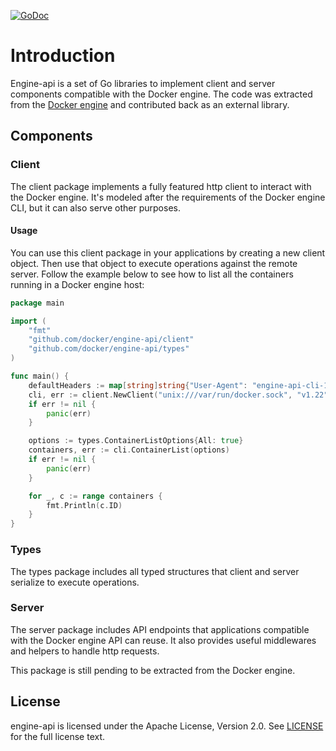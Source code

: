 [![GoDoc](https://godoc.org/github.com/docker/engine-api?status.svg)](https://godoc.org/github.com/docker/engine-api)

# Introduction

Engine-api is a set of Go libraries to implement client and server components compatible with the Docker engine.
The code was extracted from the [Docker engine](https://github.com/docker/docker) and contributed back as an external library.

## Components

### Client

The client package implements a fully featured http client to interact with the Docker engine. It's modeled after the requirements of the Docker engine CLI, but it can also serve other purposes.

#### Usage

You can use this client package in your applications by creating a new client object. Then use that object to execute operations against the remote server. Follow the example below to see how to list all the containers running in a Docker engine host:

```go
package main

import (
	"fmt"
	"github.com/docker/engine-api/client"
	"github.com/docker/engine-api/types"
)

func main() {
	defaultHeaders := map[string]string{"User-Agent": "engine-api-cli-1.0"}
	cli, err := client.NewClient("unix:///var/run/docker.sock", "v1.22", nil, defaultHeaders)
	if err != nil {
		panic(err)
	}

	options := types.ContainerListOptions{All: true}
	containers, err := cli.ContainerList(options)
	if err != nil {
		panic(err)
	}

	for _, c := range containers {
		fmt.Println(c.ID)
	}
}
```

### Types

The types package includes all typed structures that client and server serialize to execute operations.

### Server

The server package includes API endpoints that applications compatible with the Docker engine API can reuse. It also provides useful middlewares and helpers to handle http requests.

This package is still pending to be extracted from the Docker engine.

## License

engine-api is licensed under the Apache License, Version 2.0. See [LICENSE](LICENSE) for the full license text.
